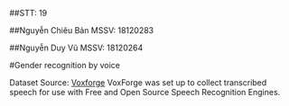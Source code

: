##STT: 19

##Nguyễn Chiêu Bản  MSSV: 18120283

##Nguyễn Duy Vũ     MSSV: 18120264

#Gender recognition by voice

Dataset Source: [Voxforge](http://www.repository.voxforge1.org/downloads/SpeechCorpus/Trunk/Audio/Main/16kHz_16bit/)
VoxForge was set up to collect transcribed speech for use with Free and Open Source Speech Recognition Engines.
